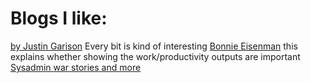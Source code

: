 # Blogs I like:
[by Justin Garison](http://www.123dev.email/) Every bit is kind of interesting
[Bonnie Eisenman](https://blog.bonnieeisenman.com/blog/senior-work/) this explains whether showing the work/productivity outputs are important
[Sysadmin war stories and more](https://rachelbythebay.com/w/)
